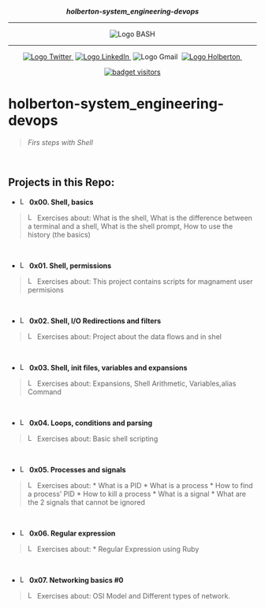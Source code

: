 <div align=center>

***holberton-system_engineering-devops***
<hr />
 <img src="https://raw.githubusercontent.com/jepez90/jepez90.github.io/master/img/Readme_media/banner_shell.svg" alt="Logo BASH" style="max-width:80%;">
 <hr />
<a href="https://twitter.com/Jepez90"><img src="https://img.shields.io/twitter/url?label=%40Jepez90&style=social&url=https%3A%2F%2Ftwitter.com%2FJepez90" alt="Logo Twitter">&nbsp;</a>
<a href="https://www.linkedin.com/in/jepez90/"><img src="https://img.shields.io/badge/jepez90-%230077B5.svg?&logo=linkedin&logoColor=white" alt="Logo LinkedIn">&nbsp;</a>
<img src="https://img.shields.io/badge/jepez90-white?style=flat&logo=gmail" alt="Logo Gmail">&nbsp;
<a href="https://twitter.com/HolbertonCOL"><img src="https://img.shields.io/badge/Holberton_School-red" alt="Logo Holberton">&nbsp;</a>

<a href="https://github.com/jepez90"><img src="https://visitor-badge.glitch.me/badge?page_id=jepez90.system_engineering-devops" alt="badget visitors"></a>
</div>

# holberton-system_engineering-devops

 > *Firs steps with Shell*

<br />

## Projects in this Repo:



* <img src="https://raw.githubusercontent.com/jepez90/jepez90.github.io/master/img/Readme_media/logo_folder.svg" alt="Logo Folder" height="15"> **0x00. Shell, basics**<br />
> <img src="https://raw.githubusercontent.com/jepez90/jepez90.github.io/master/img/Readme_media/logo_shell.svg" alt="Logo Shell" height="15"> Exercises about:
What is the shell, What is the difference between a terminal and a shell, What is the shell prompt, How to use the history (the basics)

<br />

* <img src="https://raw.githubusercontent.com/jepez90/jepez90.github.io/master/img/Readme_media/logo_folder.svg" alt="Logo Folder" height="15"> **0x01. Shell, permissions**<br />
> <img src="https://raw.githubusercontent.com/jepez90/jepez90.github.io/master/img/Readme_media/logo_shell.svg" alt="Logo Shell" height="15"> Exercises about:
This project contains scripts for magnament user permisions

<br />

* <img src="https://raw.githubusercontent.com/jepez90/jepez90.github.io/master/img/Readme_media/logo_folder.svg" alt="Logo Folder" height="15"> **0x02. Shell, I/O Redirections and filters**<br />
> <img src="https://raw.githubusercontent.com/jepez90/jepez90.github.io/master/img/Readme_media/logo_shell.svg" alt="Logo Shell" height="15"> Exercises about:
Project about the data flows and in shel

<br />

* <img src="https://raw.githubusercontent.com/jepez90/jepez90.github.io/master/img/Readme_media/logo_folder.svg" alt="Logo Folder" height="15"> **0x03. Shell, init files, variables and expansions**<br />
> <img src="https://raw.githubusercontent.com/jepez90/jepez90.github.io/master/img/Readme_media/logo_shell.svg" alt="Logo Shell" height="15"> Exercises about:
Expansions, Shell Arithmetic, Variables,alias Command

<br />

* <img src="https://raw.githubusercontent.com/jepez90/jepez90.github.io/master/img/Readme_media/logo_folder.svg" alt="Logo Folder" height="15"> **0x04. Loops, conditions and parsing**<br />
> <img src="https://raw.githubusercontent.com/jepez90/jepez90.github.io/master/img/Readme_media/logo_shell.svg" alt="Logo Shell" height="15"> Exercises about:
Basic shell scripting

<br />

* <img src="https://raw.githubusercontent.com/jepez90/jepez90.github.io/master/img/Readme_media/logo_folder.svg" alt="Logo Folder" height="15"> **0x05. Processes and signals**<br />
> <img src="https://raw.githubusercontent.com/jepez90/jepez90.github.io/master/img/Readme_media/logo_shell.svg" alt="Logo Shell" height="15"> Exercises about:
    * What is a PID
    * What is a process
    * How to find a process’ PID
    * How to kill a process
    * What is a signal
    * What are the 2 signals that cannot be ignored

<br />

* <img src="https://raw.githubusercontent.com/jepez90/jepez90.github.io/master/img/Readme_media/logo_folder.svg" alt="Logo Folder" height="15"> **0x06. Regular expression**<br />
> <img src="https://raw.githubusercontent.com/jepez90/jepez90.github.io/master/img/Readme_media/logo_shell.svg" alt="Logo Shell" height="15"> Exercises about:
    * Regular Expression using Ruby

<br />

* <img src="https://raw.githubusercontent.com/jepez90/jepez90.github.io/master/img/Readme_media/logo_folder.svg" alt="Logo Folder" height="15"> **0x07. Networking basics #0**<br />
> <img src="https://raw.githubusercontent.com/jepez90/jepez90.github.io/master/img/Readme_media/logo_shell.svg" alt="Logo Shell" height="15"> Exercises about:
    OSI Model and Different types of network.

<br />
